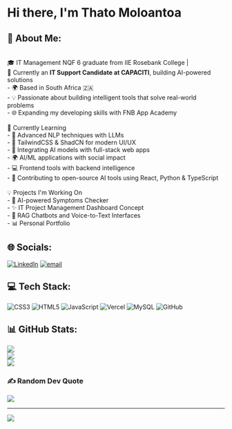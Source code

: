 # Hi there, I'm Thato Moloantoa


## 💫 About Me:
<br>🎓 IT Management NQF 6 graduate from IIE Rosebank College | <br> 💼 Currently an **IT Support Candidate at CAPACITI**, building AI-powered solutions  <br>- 🌍 Based in South Africa 🇿🇦  <br>- 💡 Passionate about building intelligent tools that solve real-world problems<br>- 🌐 Expanding my developing skills with FNB App Academy<br><br>🌱 Currently Learning<br>- 🧠 Advanced NLP techniques with LLMs  <br>- 🎨 TailwindCSS & ShadCN for modern UI/UX  <br>- 🔗 Integrating AI models with full-stack web apps  <br>- 🌍 AI/ML applications with social impact  <br>- 💻 Frontend tools with backend intelligence  <br>- 🤝 Contributing to open-source AI tools using React, Python & TypeScript<br><br>💡 Projects I'm Working On<br>- 📝 AI-powered Symptoms Checker<br>- ✨ IT Project Management Dashboard Concept  <br>- 🤖 RAG Chatbots and Voice-to-Text Interfaces <br>- 📊 Personal Portfolio


## 🌐 Socials:
[![LinkedIn](https://img.shields.io/badge/LinkedIn-%230077B5.svg?logo=linkedin&logoColor=white)](https://linkedin.com/in/thato-moloantoa-6155b2308) [![email](https://img.shields.io/badge/Email-D14836?logo=gmail&logoColor=white)](mailto:thatomoloantoa127@gmail.com) 

## 💻 Tech Stack:
![CSS3](https://img.shields.io/badge/css3-%231572B6.svg?style=for-the-badge&logo=css3&logoColor=white) ![HTML5](https://img.shields.io/badge/html5-%23E34F26.svg?style=for-the-badge&logo=html5&logoColor=white) ![JavaScript](https://img.shields.io/badge/javascript-%23323330.svg?style=for-the-badge&logo=javascript&logoColor=%23F7DF1E) ![Vercel](https://img.shields.io/badge/vercel-%23000000.svg?style=for-the-badge&logo=vercel&logoColor=white) ![MySQL](https://img.shields.io/badge/mysql-4479A1.svg?style=for-the-badge&logo=mysql&logoColor=white) ![GitHub](https://img.shields.io/badge/github-%23121011.svg?style=for-the-badge&logo=github&logoColor=white)
## 📊 GitHub Stats:
![](https://github-readme-stats.vercel.app/api?username=thatomoloantoa&theme=midnight-purple&hide_border=false&include_all_commits=false&count_private=false)<br/>
![](https://nirzak-streak-stats.vercel.app/?user=thatomoloantoa&theme=midnight-purple&hide_border=false)<br/>
![](https://github-readme-stats.vercel.app/api/top-langs/?username=thatomoloantoa&theme=midnight-purple&hide_border=false&include_all_commits=false&count_private=false&layout=compact)

### ✍️ Random Dev Quote
![](https://quotes-github-readme.vercel.app/api?type=horizontal&theme=tokyonight)

---
[![](https://visitcount.itsvg.in/api?id=thatomoloantoa&icon=0&color=0)](https://visitcount.itsvg.in)
